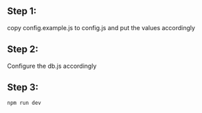 ## Step 1:

copy config.example.js to config.js and put the values accordingly

## Step 2:

Configure the db.js accordingly

## Step 3:

```bash
npm run dev
```
